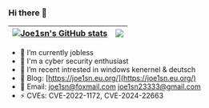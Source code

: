 ### Hi there 👋

| <a href="https://github.com/Joe1sn"><img align="center" src="https://github-readme-stats.vercel.app/api?username=Joe1sn&show_icons=true&theme=buefy&hide_border=true&hide=contribs" alt="Joe1sn's GitHub stats" /></a> | <a href="https://github.com/Joe1sn"><img align="center" src="https://github-readme-stats.vercel.app/api/top-langs/?username=Joe1sn&layout=compact&hide_border=true&theme=buefy&hide=javascript,html,css" /></a> |
| ------------- | ------------- |

- 🔭 I’m currently jobless
- 🌱 I'm a cyber security enthusiast
- 🤔 I’m recent intrested in windows kenernel & deutsch
- 🍔 Blog: [https://joe1sn.eu.org/](https://joe1sn.eu.org/)
- 📧 Email: joe1sn@foxmail.com  joe1sn23333@gmail.com
- ⚡ CVEs: CVE-2022-1172, CVE-2024-22663

<!--
**Joe1sn/Joe1sn** is a ✨ _special_ ✨ repository because its `README.md` (this file) appears on your GitHub profile.

Here are some ideas to get you started:

- 🔭 I’m currently studying cybersec
- 😭 I’m currently learning advanced mathematics
- 👯 I’m looking to collaborate on ...
- 🤔 I’m looking for help with ...
- 💬 Ask me about ...
- 📫 How to reach me: ...
- 😄 Pronouns: ...
- ⚡ Fun fact: ...
-->

